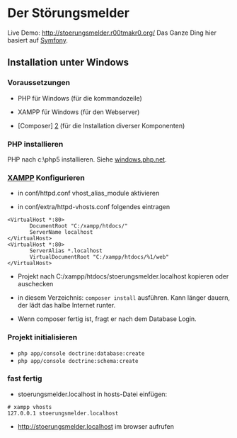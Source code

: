 # Der Störungsmelder

Live Demo: http://stoerungsmelder.r00tmakr0.org/
Das Ganze Ding hier basiert auf [Symfony][1].

## Installation unter Windows
### Voraussetzungen

  * PHP für Windows (für die kommandozeile)

  * XAMPP für Windows (für den Webserver)

  * [Composer] [2] (für die Installation diverser Komponenten)

### PHP installieren
PHP nach c:\php5 installieren. Siehe [windows.php.net][3].

### [XAMPP][4] Konfigurieren

  * in conf/httpd.conf vhost_alias_module aktivieren

  * in conf/extra/httpd-vhosts.conf folgendes eintragen
```
<VirtualHost *:80>
       DocumentRoot "C:/xampp/htdocs/"
       ServerName localhost
</VirtualHost>
<VirtualHost *:80>
       ServerAlias *.localhost
       VirtualDocumentRoot "C:/xampp/htdocs/%1/web"
</VirtualHost>
```
  * Projekt nach C:/xampp/htdocs/stoerungsmelder.localhost kopieren oder auschecken

  * in diesem Verzeichnis: `composer install` ausführen. Kann länger dauern, der lädt das halbe Internet runter.

  * Wenn composer fertig ist, fragt er nach dem Database Login.

### Projekt initialisieren

  * `php app/console doctrine:database:create`
  * `php app/console doctrine:schema:create`

### fast fertig

  * stoerungsmelder.localhost in hosts-Datei einfügen:
```
# xampp vhosts
127.0.0.1 stoerungsmelder.localhost
```

  * http://stoerungsmelder.localhost im browser aufrufen



[1]:  https://symfony.com/doc/2.7/book/
[2]:  https://getcomposer.org/Composer-Setup.exe
[3]:  http://windows.php.net/download/
[4]:  https://www.apachefriends.org/de/download.html
